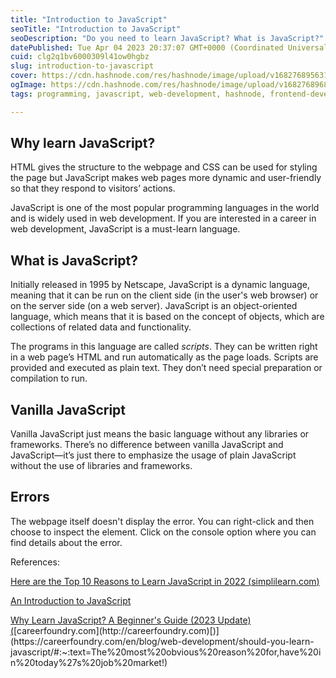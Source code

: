 ```yaml
---
title: "Introduction to JavaScript"
seoTitle: "Introduction to JavaScript"
seoDescription: "Do you need to learn JavaScript? What is JavaScript?"
datePublished: Tue Apr 04 2023 20:37:07 GMT+0000 (Coordinated Universal Time)
cuid: clg2q1bv6000309l41ow0hgbz
slug: introduction-to-javascript
cover: https://cdn.hashnode.com/res/hashnode/image/upload/v1682768956315/1c1642a9-1fab-49c5-a223-76ac5768f072.png
ogImage: https://cdn.hashnode.com/res/hashnode/image/upload/v1682768968260/90df2d9b-0274-44dc-8169-5a59f5cb00d4.png
tags: programming, javascript, web-development, hashnode, frontend-development

---
```


## Why learn JavaScript?

HTML gives the structure to the webpage and CSS can be used for styling the page but JavaScript makes web pages more dynamic and user-friendly so that they respond to visitors’ actions.

JavaScript is one of the most popular programming languages in the world and is widely used in web development. If you are interested in a career in web development, JavaScript is a must-learn language.

## What is JavaScript?

Initially released in 1995 by Netscape, JavaScript is a dynamic language, meaning that it can be run on the client side (in the user's web browser) or on the server side (on a web server). JavaScript is an object-oriented language, which means that it is based on the concept of objects, which are collections of related data and functionality.

The programs in this language are called *scripts*. They can be written right in a web page’s HTML and run automatically as the page loads. Scripts are provided and executed as plain text. They don’t need special preparation or compilation to run.

## Vanilla JavaScript

Vanilla JavaScript just means the basic language without any libraries or frameworks. There’s no difference between vanilla JavaScript and JavaScript—it’s just there to emphasize the usage of plain JavaScript without the use of libraries and frameworks.

## Errors

The webpage itself doesn't display the error. You can right-click and then choose to inspect the element. Click on the console option where you can find details about the error.

References:

[Here are the Top 10 Reasons to Learn JavaScript in 2022 (](https://www.simplilearn.com/reasons-to-learn-javascript-article)[simplilearn.com](http://simplilearn.com)[)](https://www.simplilearn.com/reasons-to-learn-javascript-article)

[An Introduction to JavaScript](https://javascript.info/intro)

[Why Learn JavaScript? A Beginner's Guide (2023 Update) (](https://careerfoundry.com/en/blog/web-development/should-you-learn-javascript/#:~:text=The%20most%20obvious%20reason%20for,have%20in%20today%27s%20job%20market!)[careerfoundry.com](http://careerfoundry.com)[)](https://careerfoundry.com/en/blog/web-development/should-you-learn-javascript/#:~:text=The%20most%20obvious%20reason%20for,have%20in%20today%27s%20job%20market!)